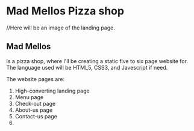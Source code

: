 # Mad Mellos Pizza shop

//Here will be an image of the landing page.

## Mad Mellos
Is a pizza shop, where I'll be creating a static five to six page website for. The language used will be HTML5, CSS3, and Javescript if need.

The website pages are:
<ol>
  <li>High-converting landing page</li>
  <li>Menu page</li>
  <li>Check-out page</li>
  <li>About-us page</li>
  <li>Contact-us page</li>
  <li></li>
</ol>


